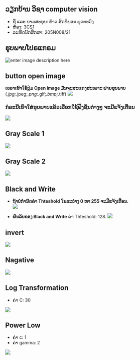 ## ວຽກບ້ານ ວິຊາ computer vision

 - ຊື່ ແລະ ນາມສະກຸນ: ທ້າວ ສິດທິພອນ ພຸດຕະວົງ 
 - ຫ້ອງ: 3CS1
 -  ລະຫັດນັກສຶກສາ:   205N008/21


## ຮູບພາບໂປຣແກຣມ
![enter image description here](https://github.com/SitthiphoneDev/Adjust-Ptcture/blob/master/Pic/home.png)

## button **open image** 
**ເວລາເຮົາໃຊ້ປຸ່ມ Open image ມັນຈະສະເເດງສະເພາະ ຟາຍຮູບພາບ** (*.jpg;*.jpeg;*.png;*.gif;*.bmp;*.tiff) 
![](https://github.com/SitthiphoneDev/Adjust-Ptcture/blob/master/Pic/openimage.png)

### ກໍລະນີເຮົາໃສ່ຮູບພາບແລ້ວເລືອກໃຊ້ຟັງຊັ່ນຕ່າງໆ ຈະມີແຈ້ງເຕືອນ

![](https://github.com/SitthiphoneDev/Adjust-Ptcture/blob/master/Pic/Message.png)

## Gray Scale 1

![](https://github.com/SitthiphoneDev/Adjust-Ptcture/blob/master/Pic/grayscal1.png)

## Gray Scale 2
![](https://github.com/SitthiphoneDev/Adjust-Ptcture/blob/master/Pic/grayscal2.png)

## Black and Write 

 -  **ຖ້າບໍ່ກຳນົດຄ່າ Thteshold ໃນລະວ່າງ 0 ຫາ 255 ຈະມີແຈ້ງເຕືອນ.**  
 ![](https://github.com/SitthiphoneDev/Adjust-Ptcture/blob/master/Pic/message2.png)

 - **ຜົນລັບຂອງ Black and Write** ຄ່າ Thteshold: 128. 
  ![](https://github.com/SitthiphoneDev/Adjust-Ptcture/blob/master/Pic/Black%20And%20White.png)


## invert
![](https://github.com/SitthiphoneDev/Adjust-Ptcture/blob/master/Pic/invert.png)

## Nagative 
![](https://github.com/SitthiphoneDev/Adjust-Ptcture/blob/master/Pic/Native.png)

## Log Transformation

  - ຄ່າ C: 30 

![](https://github.com/SitthiphoneDev/Adjust-Ptcture/blob/master/Pic/LogTransformation.png)

## Power Low
- ຄ່າ c: 1
- ຄ່າ gamma: 2

![](https://github.com/SitthiphoneDev/Adjust-Ptcture/blob/master/Pic/Power%20Low.png)
